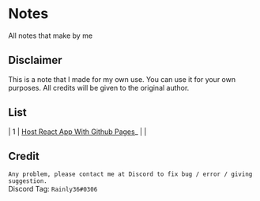 # Notes
All notes that make by me 

## Disclaimer 
This is a note that I made for my own use. You can use it for your own purposes. All credits will be given to the original author.

## List 
| 1 | [Host React App With Github Pages](./Notes/hostReactAppWithGithubPages.md)_
|   | 


## Credit
`Any problem, please contact me at Discord to fix bug / error / giving suggestion.`<br />
Discord Tag: `Rainly36#0306`